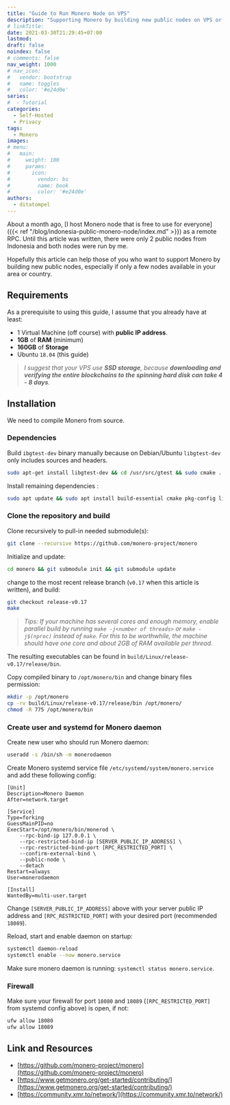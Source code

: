 ```yaml
---
title: "Guide to Run Monero Node on VPS"
description: "Supporting Monero by building new public nodes on VPS or virtual machine."
# linkTitle:
date: 2021-03-30T21:29:45+07:00
lastmod:
draft: false
noindex: false
# comments: false
nav_weight: 1000
# nav_icon:
#   vendor: bootstrap
#   name: toggles
#   color: '#e24d0e'
series:
#  - Tutorial
categories:
  - Self-Hosted
  - Privacy
tags:
  - Monero
images:
# menu:
#   main:
#     weight: 100
#     params:
#       icon:
#         vendor: bs
#         name: book
#         color: '#e24d0e'
authors:
  - ditatompel
---
```


About a month ago, [I host Monero node that is free to use for everyone]({{< ref "/blog/indonesia-public-monero-node/index.md" >}}) as a remote RPC. Until this article was written, there were only 2 public nodes from Indonesia and both nodes were run by me.

<!--more-->

Hopefully this article can help those of you who want to support Monero by building new public nodes, especially if only a few nodes available in your area or country.

## Requirements
As a prerequisite to using this guide, I assume that you already have at least:

- 1 Virtual Machine (off course) with **public IP address**.
- **1GB** of **RAM** (minimum)
- **160GB** of **Storage**
- Ubuntu `18.04` (this guide)

> _I suggest that your VPS use **SSD storage**, because **downloading and verifying the entire blockchains to the spinning hard disk can take 4 - 8 days**._

## Installation
We need to compile Monero from source.

### Dependencies
Build `ibgtest-dev` binary manually because on Debian/Ubuntu `libgtest-dev` only includes sources and headers.

```bash
sudo apt-get install libgtest-dev && cd /usr/src/gtest && sudo cmake . && sudo make && sudo mv libg* /usr/lib/
```
Install remaining dependencies :
```bash
sudo apt update && sudo apt install build-essential cmake pkg-config libboost-all-dev libssl-dev libzmq3-dev libunbound-dev libsodium-dev libunwind8-dev liblzma-dev libreadline6-dev libldns-dev libexpat1-dev doxygen graphviz libpgm-dev qttools5-dev-tools libhidapi-dev libusb-1.0-0-dev libprotobuf-dev protobuf-compiler libudev-dev
```

### Clone the repository and build
Clone recursively to pull-in needed submodule(s):
```bash
git clone --recursive https://github.com/monero-project/monero
```
Initialize and update:
```bash
cd monero && git submodule init && git submodule update
```

change to the most recent release branch (`v0.17` when this article is written), and build:
```bash
git checkout release-v0.17
make
```

> _Tips: If your machine has several cores and enough memory, enable parallel build by running `make -j<number of threads>` or `make -j$(nproc)` instead of `make`. For this to be worthwhile, the machine should have one core and about 2GB of RAM available per thread._

The resulting executables can be found in `build/Linux/release-v0.17/release/bin`.

Copy compiled binary to `/opt/monero/bin` and change binary files permission:
```bash
mkdir -p /opt/monero
cp -rv build/Linux/release-v0.17/release/bin /opt/monero/
chmod -R 775 /opt/monero/bin
```

### Create user and systemd for Monero daemon
Create new user who should run Monero daemon:

```bash
useradd -s /bin/sh -m monerodaemon
```

Create Monero systemd service file `/etc/systemd/system/monero.service` and add these following config:

```systemd
[Unit]
Description=Monero Daemon
After=network.target

[Service]
Type=forking
GuessMainPID=no
ExecStart=/opt/monero/bin/monerod \
    --rpc-bind-ip 127.0.0.1 \
    --rpc-restricted-bind-ip [SERVER_PUBLIC_IP_ADDRESS] \
    --rpc-restricted-bind-port [RPC_RESTRICTED_PORT] \
    --confirm-external-bind \
    --public-node \
    --detach
Restart=always
User=monerodaemon

[Install]
WantedBy=multi-user.target
```

Change `[SERVER_PUBLIC_IP_ADDRESS]` above with your server public IP address and `[RPC_RESTRICTED_PORT]` with your desired port (recommended `18089`).

Reload, start and enable daemon on startup:
```bash
systemctl daemon-reload
systemctl enable --now monero.service
```
Make sure monero daemon is running: `systemctl status monero.service`.

### Firewall
Make sure your firewall for port `18080` and `18089` (`[RPC_RESTRICTED_PORT]` from systemd config above) is open, if not:
```bash
ufw allow 18080
ufw allow 18089
```

## Link and Resources
- [https://github.com/monero-project/monero](https://github.com/monero-project/monero)
- [https://www.getmonero.org/get-started/contributing/](https://www.getmonero.org/get-started/contributing/)
- [https://community.xmr.to/network/](https://community.xmr.to/network/)